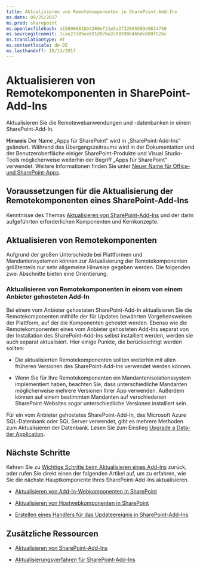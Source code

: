```yaml
---
title: Aktualisieren von Remotekomponenten in SharePoint-Add-Ins
ms.date: 09/25/2017
ms.prod: sharepoint
ms.openlocfilehash: a15890881bb4269ef21e5a2f22865509e9834750
ms.sourcegitcommit: 1cae27d85ee691d976e2c085986466de088f526c
ms.translationtype: HT
ms.contentlocale: de-DE
ms.lasthandoff: 10/13/2017
---
```

# <a name="update-remote-components-in-sharepoint-add-ins"></a>Aktualisieren von Remotekomponenten in SharePoint-Add-Ins
Aktualisieren Sie die Remotewebanwendungen und -datenbanken in einem SharePoint-Add-In.
 

 **Hinweis** Der Name „Apps für SharePoint“ wird in „SharePoint-Add-Ins“ geändert. Während des Übergangszeitraums wird in der Dokumentation und der Benutzeroberfläche einiger SharePoint-Produkte und Visual Studio-Tools möglicherweise weiterhin der Begriff „Apps für SharePoint“ verwendet. Weitere Informationen finden Sie unter [Neuer Name für Office- und SharePoint-Apps](new-name-for-apps-for-sharepoint.md#bk_newname).
 


## <a name="prerequisites-for-updating-the-remote-components-of-a-sharepoint-add-in"></a>Voraussetzungen für die Aktualisierung der Remotekomponenten eines SharePoint-Add-Ins
<a name="Prerequistes"> </a>

Kenntnisse des Themas [Aktualisieren von SharePoint-Add-Ins](update-sharepoint-add-ins.md) und der darin aufgeführten erforderlichen Komponenten und Kernkonzepte.
 

 

## <a name="update-remote-components"></a>Aktualisieren von Remotekomponenten
<a name="UpdateRemote"> </a>

Aufgrund der großen Unterschiede bei Plattformen und Mandantensystemen können zur Aktualisierung der Remotekomponenten größtenteils nur sehr allgemeine Hinweise gegeben werden. Die folgenden zwei Abschnitte bieten eine Orientierung.
 

 

### <a name="update-remote-components-in-a-provider-hosted-add-in"></a>Aktualisieren von Remotekomponenten in einem von einem Anbieter gehosteten Add-In
<a name="UpdateProviderHosted"> </a>

Bei einem vom Anbieter gehosteten SharePoint-Add-In aktualisieren Sie die Remotekomponenten mithilfe der für Updates bewährten Vorgehensweisen der Plattform, auf der die Komponenten gehostet werden. Ebenso wie die Remotekomponenten eines vom Anbieter gehosteten Add-Ins separat von der Installation des SharePoint-Add-Ins selbst installiert werden, werden sie auch separat aktualisiert. Hier einige Punkte, die berücksichtigt werden sollten:
 

 

- Die aktualisierten Remotekomponenten sollten weiterhin mit allen früheren Versionen des SharePoint-Add-Ins verwendet werden können.
    
 
- Wenn Sie für Ihre Remotekomponenten ein Mandantenisolationssystem implementiert haben, beachten Sie, dass unterschiedliche Mandanten möglicherweise mehrere Versionen Ihrer App verwenden. Außerdem können auf einem bestimmten Mandanten auf verschiedenen SharePoint-Websites sogar unterschiedliche Versionen installiert sein.
    
 
Für ein vom Anbieter gehostetes SharePoint-Add-In, das Microsoft Azure SQL-Datenbank oder SQL Server verwendet, gibt es mehrere Methoden zum Aktualisieren der Datenbank. Lesen Sie zum Einstieg  [Upgrade a Data-tier Application](http://msdn.microsoft.com/library/c117df94-f02b-403f-9383-ec5b3ac3763c.aspx).
 

 

## <a name="next-steps"></a>Nächste Schritte
<a name="Next"> </a>

Kehren Sie zu  [Wichtige Schritte beim Aktualisieren eines Add-Ins](update-sharepoint-add-ins.md#MajorAppUpgradeSteps) zurück, oder rufen Sie direkt einen der folgenden Artikel auf, um zu erfahren, wie Sie die nächste Hauptkomponente Ihres SharePoint-Add-Ins aktualisieren.
 

 

-  [Aktualisieren von Add-In-Webkomponenten in SharePoint](update-add-in-web-components-in-sharepoint.md)
    
 
-  [Aktualisieren von Hostwebkomponenten in SharePoint](update-host-web-components-in-sharepoint.md)
    
 
-  [Erstellen eines Handlers für das Updateereignis in SharePoint-Add-Ins](create-a-handler-for-the-update-event-in-sharepoint-add-ins.md)
    
 

## <a name="additional-resources"></a>Zusätzliche Ressourcen
<a name="bk_addresources"> </a>


-  [Aktualisieren von SharePoint-Add-Ins](update-sharepoint-add-ins.md)
    
 
-  [Aktualisierungsverfahren für SharePoint-Add-Ins](sharepoint-add-ins-update-process.md)
    
 

